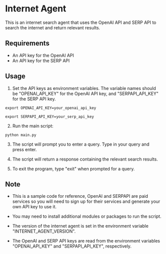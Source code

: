 
# Internet Agent

This is an internet search agent that uses the OpenAI API and SERP API to search the internet and return relevant results.

## Requirements

-   An API key for the OpenAI API
-   An API key for the SERP API

## Usage

1.  Set the API keys as environment variables. The variable names should be "OPENAI_API_KEY" for the OpenAI API key, and "SERPAPI_API_KEY" for the SERP API key.

`export OPENAI_API_KEY=your_openai_api_key`

`export SERPAPI_API_KEY=your_serp_api_key` 

2.  Run the main script:

`python main.py` 

3.  The script will prompt you to enter a query. Type in your query and press enter.
    
4.  The script will return a response containing the relevant search results.
    
5.  To exit the program, type "exit" when prompted for a query.
    

## Note

-   This is a sample code for reference, OpenAI and SERPAPI are paid services so you will need to sign up for their services and generate your own API key to use it.
    
-   You may need to install additional modules or packages to run the script.
    
-   The version of the internet agent is set in the environment variable "INTERNET_AGENT_VERSION".
    
-   The OpenAI and SERP API keys are read from the environment variables "OPENAI_API_KEY" and "SERPAPI_API_KEY", respectively.
